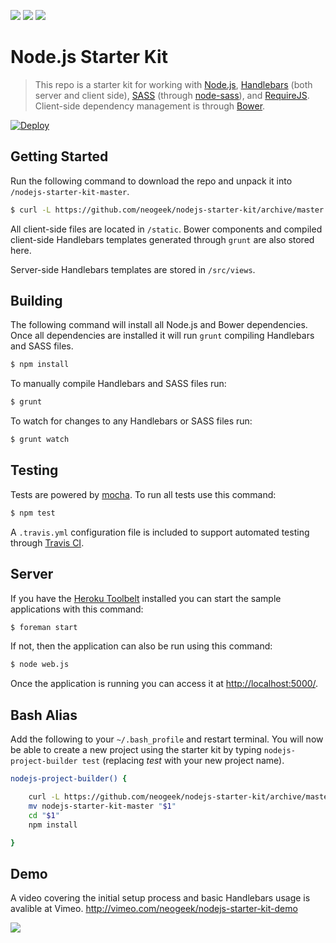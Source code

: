 [![](https://api.travis-ci.org/neogeek/nodejs-starter-kit.svg)](https://travis-ci.org/neogeek/nodejs-starter-kit)
[![](https://david-dm.org/neogeek/nodejs-starter-kit.svg)](https://david-dm.org/neogeek/nodejs-starter-kit/)
[![](https://david-dm.org/neogeek/nodejs-starter-kit/dev-status.svg)](https://david-dm.org/neogeek/nodejs-starter-kit/#info=devDependencies)

# Node.js Starter Kit

> This repo is a starter kit for working with [Node.js](http://nodejs.org), [Handlebars](http://handlebarsjs.com) (both server and client side), [SASS](http://sass-lang.com) (through [node-sass](https://github.com/sass/node-sass)), and [RequireJS](http://requirejs.org). Client-side dependency management is through [Bower](http://bower.io).

[![Deploy](https://www.herokucdn.com/deploy/button.svg)](https://heroku.com/deploy)

## Getting Started

Run the following command to download the repo and unpack it into `/nodejs-starter-kit-master`.

```bash
$ curl -L https://github.com/neogeek/nodejs-starter-kit/archive/master.tar.gz | tar -xz
```

All client-side files are located in `/static`. Bower components and compiled client-side Handlebars templates generated through `grunt` are also stored here.

Server-side Handlebars templates are stored in `/src/views`.

## Building

The following command will install all Node.js and Bower dependencies. Once all dependencies are installed it will run `grunt` compiling Handlebars and SASS files.

```bash
$ npm install
```

To manually compile Handlebars and SASS files run:

```bash
$ grunt
```

To watch for changes to any Handlebars or SASS files run:

```bash
$ grunt watch
```

## Testing

Tests are powered by [mocha](http://mochajs.org/). To run all tests use this command:

```bash
$ npm test
```

A `.travis.yml` configuration file is included to support automated testing through [Travis CI](https://travis-ci.org).

## Server

If you have the [Heroku Toolbelt](https://toolbelt.heroku.com) installed you can start the sample applications with this command:

```bash
$ foreman start
```

If not, then the application can also be run using this command:

```bash
$ node web.js
```

Once the application is running you can access it at <http://localhost:5000/>.

## Bash Alias

Add the following to your `~/.bash_profile` and restart terminal. You will now be able to create a new project using the starter kit by typing `nodejs-project-builder test` (replacing _test_ with your new project name).

```bash
nodejs-project-builder() {

    curl -L https://github.com/neogeek/nodejs-starter-kit/archive/master.tar.gz | tar -xz
    mv nodejs-starter-kit-master "$1"
    cd "$1"
    npm install

}
```

## Demo

A video covering the initial setup process and basic Handlebars usage is avalible at Vimeo. <http://vimeo.com/neogeek/nodejs-starter-kit-demo>

[![](http://i.vimeocdn.com/video/484145719_1280.jpg)](http://vimeo.com/neogeek/nodejs-starter-kit-demo)
